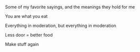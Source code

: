 Some of my favorite sayings, and the meanings they hold for me

You are what you eat

Everything in moderation, but everything in moderation

Less door = better food

Make stuff again

